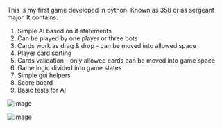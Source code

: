 This is my first game developed in python. Known as 358 or as sergeant major. 
It contains:
1. Simple AI based on if statements
2. Can be played by one player or three bots
3. Cards work as drag & drop - can be moved into allowed space
4. Player card sorting
5. Cards validation - only allowed cards can be moved into game space
6. Game logic divided into game states
7. Simple gui helpers
8. Score board
9. Basic tests for AI


![image](https://github.com/S-Witkowski/358/assets/57314963/f6d27a29-c098-4f39-99a2-3b18b3b410c5)

![image](https://github.com/S-Witkowski/358/assets/57314963/fb498eb4-13ac-45a4-8b50-2b143752851e)

